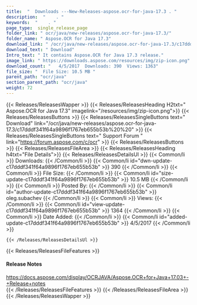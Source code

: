 ```yaml
---
title:  "  Downloads ---New-Releases-aspose.ocr-for-java-17.3 . " 
description:  "    . " 
keywords:  "    . " 
page_type:  single_release_page
folder_link: " ocr/java/new-releases/aspose.ocr-for-java-17.3/"
folder_name: " Aspose.OCR for Java 17.3"
download_link: " /ocr/java/new-releases/aspose.ocr-for-java-17.3/c17dddf341f64a9896f1767eb655b53b"
download_text: " Download"
Intro_text: " It contains Aspose.OCR for Java 17.3 release."
image_link: " https://downloads.aspose.com/resources/img/zip-icon.png"
download_count: "   4/5/2017  Downloads: 390  Views: 1363"
file_size: "  File Size: 10.5 MB "
parent_path: "ocr/java"
section_parent_path: "ocr/java"
weight: 72 
---
```


{{< Releases/ReleasesWapper >}}
  {{< Releases/ReleasesHeading H2txt=" Aspose.OCR for Java 17.3" imagelink="/resources/img/zip-icon.png">}}
  {{< Releases/ReleasesButtons >}}
    {{< Releases/ReleasesSingleButtons text=" Download" link="/ocr/java/new-releases/aspose.ocr-for-java-17.3/c17dddf341f64a9896f1767eb655b53b%20%20" >}}
    {{< Releases/ReleasesSingleButtons text=" Support Forum " link="https://forum.aspose.com/c/ocr" >}}
  {{< Releases/ReleasesButtons >}}
  {{< Releases/ReleasesFileArea >}}
    {{< Releases/ReleasesHeading h4txt="File Details">}}
    {{< Releases/ReleasesDetailsUl >}}
            {{< Common/li  >}} Downloads: {{< /Common/li >}} 
      {{< Common/li id="dwn-update-c17dddf341f64a9896f1767eb655b53b" >}} 390 {{< /Common/li >}} 
      {{< Common/li  >}} File Size: {{< /Common/li >}} 
      {{< Common/li id="size-update-c17dddf341f64a9896f1767eb655b53b" >}} 10.5 MB {{< /Common/li >}} 
      {{< Common/li  >}} Posted By: {{< /Common/li >}} 
      {{< Common/li id="author-update-c17dddf341f64a9896f1767eb655b53b" >}} oleg.subachev {{< /Common/li >}} 
      {{< Common/li  >}} Views: {{< /Common/li >}} 
      {{< Common/li id="view-update-c17dddf341f64a9896f1767eb655b53b" >}} 1364 {{< /Common/li >}} 
      {{< Common/li  >}} Date Added: {{< /Common/li >}} 
      {{< Common/li id="added-update-c17dddf341f64a9896f1767eb655b53b" >}} 4/5/2017 {{< /Common/li >}} 

    {{< /Releases/ReleasesDetailsUl >}}

  {{< Releases/ReleasesFileFeatures >}}
      <h4>Release Notes</h4><div><a href="https://docs.aspose.com/display/OCRJAVA/Aspose.OCR+for+Java+17.03+-+Release+notes">https://docs.aspose.com/display/OCRJAVA/Aspose.OCR+for+Java+17.03+-+Release+notes</a></div>
  {{< /Releases/ReleasesFileFeatures >}}
 {{< /Releases/ReleasesFileArea >}}
{{< /Releases/ReleasesWapper >}}


